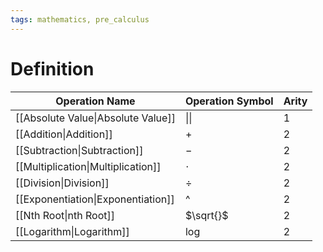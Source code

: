 ```yaml
---
tags: mathematics, pre_calculus
---
```


# Definition

| Operation Name                     | Operation Symbol | Arity |
| ---------------------------------- | ---------------- | ----- |
| [[Absolute Value\|Absolute Value]] | \|\|             | $1$   |
| [[Addition\|Addition]]             | $+$              | $2$   |
| [[Subtraction\|Subtraction]]       | $-$              | $2$   |
| [[Multiplication\|Multiplication]] | $\cdot$          | $2$   |
| [[Division\|Division]]             | $\div$           | $2$   |
| [[Exponentiation\|Exponentiation]] | ^                | $2$   |
| [[Nth Root\|nth Root]]             | $\sqrt{}$        | $2$   |
| [[Logarithm\|Logarithm]]           | $\log$           | $2$   |
